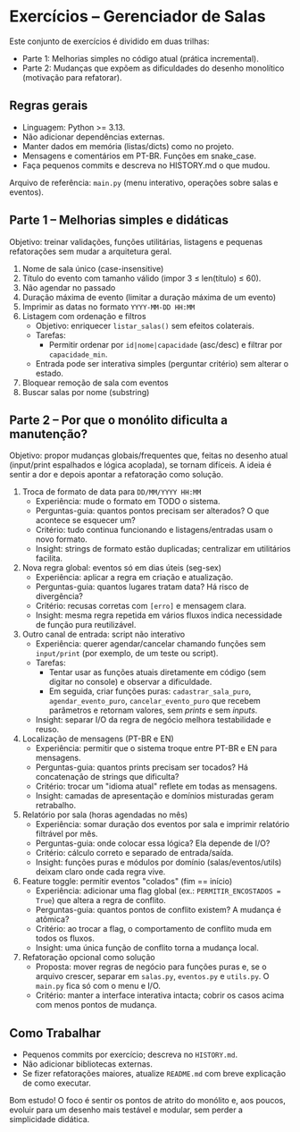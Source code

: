 # Exercícios – Gerenciador de Salas

Este conjunto de exercícios é dividido em duas trilhas:

- Parte 1: Melhorias simples no código atual (prática incremental).
- Parte 2: Mudanças que expõem as dificuldades do desenho monolítico (motivação para refatorar).

## Regras gerais

- Linguagem: Python >= 3.13.
- Não adicionar dependências externas.
- Manter dados em memória (listas/dicts) como no projeto.
- Mensagens e comentários em PT-BR. Funções em snake_case.
- Faça pequenos commits e descreva no HISTORY.md o que mudou.

Arquivo de referência: `main.py` (menu interativo, operações sobre salas e eventos).

## Parte 1 – Melhorias simples e didáticas

Objetivo: treinar validações, funções utilitárias, listagens e pequenas refatorações sem mudar a arquitetura geral.

1. Nome de sala único (case-insensitive)
2. Título do evento com tamanho válido (impor 3 ≤ len(título) ≤ 60).
3. Não agendar no passado
4. Duração máxima de evento (limitar a duração máxima de um evento)
5. Imprimir as datas no formato `YYYY-MM-DD HH:MM`
6. Listagem com ordenação e filtros
   - Objetivo: enriquecer `listar_salas()` sem efeitos colaterais.
   - Tarefas:
     - Permitir ordenar por `id|nome|capacidade` (asc/desc) e filtrar por `capacidade_min`.
   - Entrada pode ser interativa simples (perguntar critério) sem alterar o estado.
7. Bloquear remoção de sala com eventos
8. Buscar salas por nome (substring)

## Parte 2 – Por que o monólito dificulta a manutenção?

Objetivo: propor mudanças globais/frequentes que, feitas no desenho atual (input/print espalhados e lógica acoplada), se tornam difíceis.
A ideia é sentir a dor e depois apontar a refatoração como solução.

1. Troca de formato de data para `DD/MM/YYYY HH:MM`
   - Experiência: mude o formato em TODO o sistema.
   - Perguntas-guia: quantos pontos precisam ser alterados? O que acontece se esquecer um?
   - Critério: tudo continua funcionando e listagens/entradas usam o novo formato.
   - Insight: strings de formato estão duplicadas; centralizar em utilitários facilita.
2. Nova regra global: eventos só em dias úteis (seg-sex)
   - Experiência: aplicar a regra em criação e atualização.
   - Perguntas-guia: quantos lugares tratam data? Há risco de divergência?
   - Critério: recusas corretas com `[erro]` e mensagem clara.
   - Insight: mesma regra repetida em vários fluxos indica necessidade de função pura reutilizável.
3. Outro canal de entrada: script não interativo
   - Experiência: querer agendar/cancelar chamando funções sem `input/print` (por exemplo, de um teste ou script).
   - Tarefas:
     - Tentar usar as funções atuais diretamente em código (sem digitar no console) e observar a dificuldade.
     - Em seguida, criar funções puras: `cadastrar_sala_puro`, `agendar_evento_puro`, `cancelar_evento_puro` que recebem parâmetros e retornam valores, sem _prints_ e sem _inputs_.
   - Insight: separar I/O da regra de negócio melhora testabilidade e reuso.
4. Localização de mensagens (PT-BR e EN)
   - Experiência: permitir que o sistema troque entre PT-BR e EN para mensagens.
   - Perguntas-guia: quantos prints precisam ser tocados? Há concatenação de strings que dificulta?
   - Critério: trocar um "idioma atual" reflete em todas as mensagens.
   - Insight: camadas de apresentação e domínios misturadas geram retrabalho.
5. Relatório por sala (horas agendadas no mês)
   - Experiência: somar duração dos eventos por sala e imprimir relatório filtrável por mês.
   - Perguntas-guia: onde colocar essa lógica? Ela depende de I/O?
   - Critério: cálculo correto e separado de entrada/saída.
   - Insight: funções puras e módulos por domínio (salas/eventos/utils) deixam claro onde cada regra vive.
6. Feature toggle: permitir eventos "colados" (fim == início)
   - Experiência: adicionar uma flag global (ex.: `PERMITIR_ENCOSTADOS = True`) que altera a regra de conflito.
   - Perguntas-guia: quantos pontos de conflito existem? A mudança é atômica?
   - Critério: ao trocar a flag, o comportamento de conflito muda em todos os fluxos.
   - Insight: uma única função de conflito torna a mudança local.
7. Refatoração opcional como solução
   - Proposta: mover regras de negócio para funções puras e, se o arquivo crescer, separar em `salas.py`, `eventos.py` e `utils.py`. O `main.py` fica só com o menu e I/O.
   - Critério: manter a interface interativa intacta; cobrir os casos acima com menos pontos de mudança.

## Como Trabalhar

- Pequenos commits por exercício; descreva no `HISTORY.md`.
- Não adicionar bibliotecas externas.
- Se fizer refatorações maiores, atualize `README.md` com breve explicação de como executar.

Bom estudo! O foco é sentir os pontos de atrito do monólito e, aos poucos, evoluir para um desenho mais testável e modular, sem perder a simplicidade didática.

